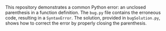 This repository demonstrates a common Python error: an unclosed parenthesis in a function definition.  The `bug.py` file contains the erroneous code, resulting in a `SyntaxError`. The solution, provided in `bugSolution.py`, shows how to correct the error by properly closing the parenthesis.
